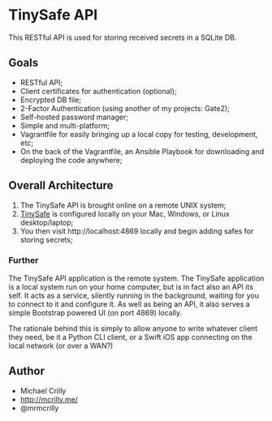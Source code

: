 # TinySafe API

This RESTful API is used for storing received secrets in a SQLite DB.

## Goals

- RESTful API;
- Client certificates for authentication (optional);
- Encrypted DB file;
- 2-Factor Authentication (using another of my projects: Gate2);
- Self-hosted password manager;
- Simple and multi-platform;
- Vagrantfile for easily bringing up a local copy for testing, development, etc;
- On the back of the Vagrantfile, an Ansible Playbook for downloading and deploying the code anywhere;

## Overall Architecture

1. The TinySafe API is brought online on a remote UNIX system;
1. [TinySafe]() is configured locally on your Mac, Windows, or Linux desktop/laptop;
1. You then visit http://localhost:4869 locally and begin adding safes for storing secrets;

### Further

The TinySafe API application is the remote system. The TinySafe application is a local system run on your home computer, but is in fact also an API its self. It acts as a service, silently running in the background, waiting for you to connect to it and configure it. As well as being an API, it also serves a simple Bootstrap powered UI (on port 4869) locally.

The rationale behind this is simply to allow anyone to write whatever client they need, be it a Python CLI client, or a Swift iOS app connecting on the local network (or over a WAN?)

## Author

- Michael Crilly
- http://mcrilly.me/
- @mrmcrilly
